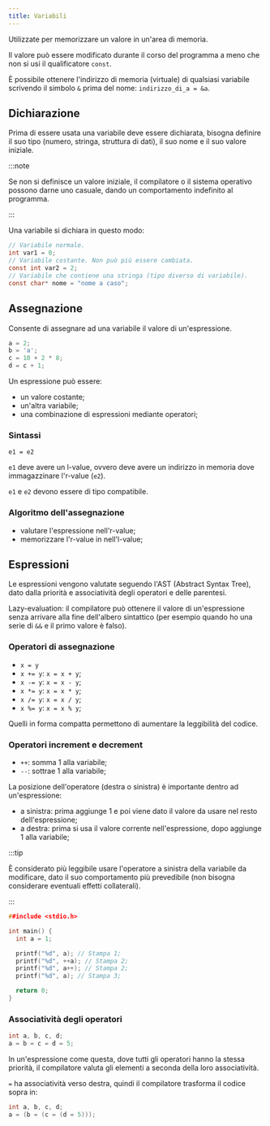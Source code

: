 ```yaml
---
title: Variabili
---
```


Utilizzate per memorizzare un valore in un'area di memoria.

Il valore può essere modificato durante il corso del programma a meno che non si
usi il qualificatore `const`.

È possibile ottenere l'indirizzo di memoria (virtuale) di qualsiasi variabile
scrivendo il simbolo `&` prima del nome: `indirizzo_di_a = &a`.

## Dichiarazione

Prima di essere usata una variabile deve essere dichiarata, bisogna definire il
suo tipo (numero, stringa, struttura di dati), il suo nome e il suo valore
iniziale.

:::note

Se non si definisce un valore iniziale, il compilatore o il sistema operativo
possono darne uno casuale, dando un comportamento indefinito al programma.

:::

Una variabile si dichiara in questo modo:

```c
// Variabile normale.
int var1 = 0;
// Variabile costante. Non può più essere cambiata.
const int var2 = 2;
// Variabile che contiene una stringa (tipo diverso di variabile).
const char* nome = "nome a caso";
```

## Assegnazione

Consente di assegnare ad una variabile il valore di un'espressione.

```c
a = 2;
b = 'a';
c = 10 + 2 * 8;
d = c + 1;
```

Un espressione può essere:

- un valore costante;
- un'altra variabile;
- una combinazione di espressioni mediante operatori;

### Sintassi

`e1 = e2`

`e1` deve avere un l-value, ovvero deve avere un indirizzo in memoria dove
immagazzinare l'r-value (`e2`).

`e1` e `e2` devono essere di tipo compatibile.

### Algoritmo dell'assegnazione

- valutare l'espressione nell'r-value;
- memorizzare l'r-value in nell'l-value;

## Espressioni

Le espressioni vengono valutate seguendo l'AST (Abstract Syntax Tree), dato
dalla priorità e associatività degli operatori e delle parentesi.

Lazy-evaluation: il compilatore può ottenere il valore di un'espressione senza
arrivare alla fine dell'albero sintattico (per esempio quando ho una serie di
`&&` e il primo valore è falso).

### Operatori di assegnazione

- `x = y`
- `x += y`: `x = x + y`;
- `x -= y`: `x = x - y`;
- `x *= y`: `x = x * y`;
- `x /= y`: `x = x / y`;
- `x %= y`: `x = x % y`;

Quelli in forma compatta permettono di aumentare la leggibilità del codice.

### Operatori increment e decrement

- `++`: somma 1 alla variabile;
- `--`: sottrae 1 alla variabile;

La posizione dell'operatore (destra o sinistra) è importante dentro ad
un'espressione:

- a sinistra: prima aggiunge 1 e poi viene dato il valore da usare nel resto
  dell'espressione;
- a destra: prima si usa il valore corrente nell'espressione, dopo aggiunge 1
  alla variabile;

:::tip

È considerato più leggibile usare l'operatore a sinistra della variabile da
modificare, dato il suo comportamento più prevedibile (non bisogna considerare
eventuali effetti collaterali).

:::

```c
##include <stdio.h>

int main() {
  int a = 1;

  printf("%d", a); // Stampa 1;
  printf("%d", ++a); // Stampa 2;
  printf("%d", a++); // Stampa 2;
  printf("%d", a); // Stampa 3;

  return 0;
}
```

### Associatività degli operatori

```c
int a, b, c, d;
a = b = c = d = 5;
```

In un'espressione come questa, dove tutti gli operatori hanno la stessa
priorità, il compilatore valuta gli elementi a seconda della loro associatività.

`=` ha associatività verso destra, quindi il compilatore trasforma il codice
sopra in:

```c
int a, b, c, d;
a = (b = (c = (d = 5)));
```
